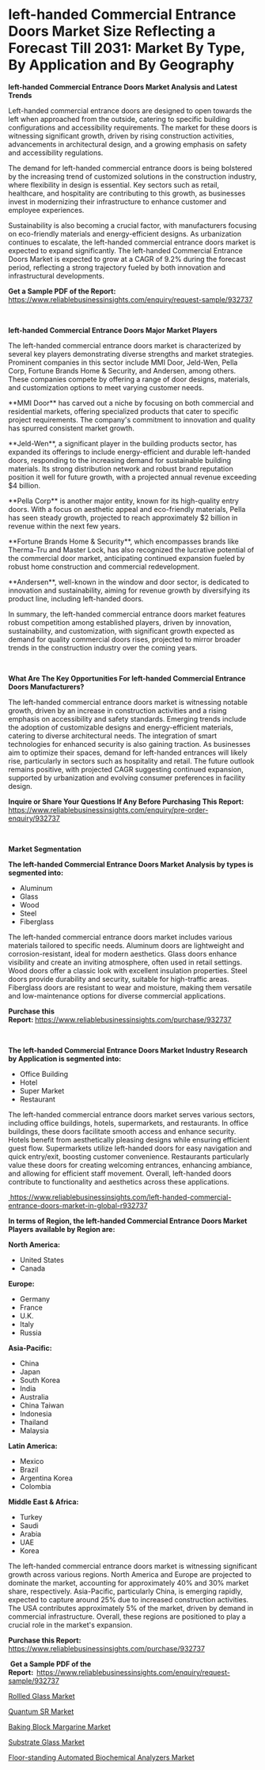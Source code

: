 <p><h1>left-handed Commercial Entrance Doors Market Size Reflecting a Forecast Till 2031: Market By Type, By Application and By Geography</h1></p><p><strong>left-handed Commercial Entrance Doors Market Analysis and Latest Trends</strong></p>
<p><p>Left-handed commercial entrance doors are designed to open towards the left when approached from the outside, catering to specific building configurations and accessibility requirements. The market for these doors is witnessing significant growth, driven by rising construction activities, advancements in architectural design, and a growing emphasis on safety and accessibility regulations. </p><p>The demand for left-handed commercial entrance doors is being bolstered by the increasing trend of customized solutions in the construction industry, where flexibility in design is essential. Key sectors such as retail, healthcare, and hospitality are contributing to this growth, as businesses invest in modernizing their infrastructure to enhance customer and employee experiences. </p><p>Sustainability is also becoming a crucial factor, with manufacturers focusing on eco-friendly materials and energy-efficient designs. As urbanization continues to escalate, the left-handed commercial entrance doors market is expected to expand significantly. The left-handed Commercial Entrance Doors Market is expected to grow at a CAGR of 9.2% during the forecast period, reflecting a strong trajectory fueled by both innovation and infrastructural developments.</p></p>
<p><strong>Get a Sample PDF of the Report:&nbsp;</strong> <a href="https://www.reliablebusinessinsights.com/enquiry/request-sample/932737?utm_campaign=97&utm_medium=2&utm_source=Github&utm_content=ia&utm_term=03122024&utm_id=left-handed-commercial-entrance-doors">https://www.reliablebusinessinsights.com/enquiry/request-sample/932737</a></p>
<p>&nbsp;</p>
<p><strong>left-handed Commercial Entrance Doors Major Market Players</strong></p>
<p><p>The left-handed commercial entrance doors market is characterized by several key players demonstrating diverse strengths and market strategies. Prominent companies in this sector include MMI Door, Jeld-Wen, Pella Corp, Fortune Brands Home & Security, and Andersen, among others. These companies compete by offering a range of door designs, materials, and customization options to meet varying customer needs.</p><p>**MMI Door** has carved out a niche by focusing on both commercial and residential markets, offering specialized products that cater to specific project requirements. The company's commitment to innovation and quality has spurred consistent market growth.</p><p>**Jeld-Wen**, a significant player in the building products sector, has expanded its offerings to include energy-efficient and durable left-handed doors, responding to the increasing demand for sustainable building materials. Its strong distribution network and robust brand reputation position it well for future growth, with a projected annual revenue exceeding $4 billion.</p><p>**Pella Corp** is another major entity, known for its high-quality entry doors. With a focus on aesthetic appeal and eco-friendly materials, Pella has seen steady growth, projected to reach approximately $2 billion in revenue within the next few years.</p><p>**Fortune Brands Home & Security**, which encompasses brands like Therma-Tru and Master Lock, has also recognized the lucrative potential of the commercial door market, anticipating continued expansion fueled by robust home construction and commercial redevelopment.</p><p>**Andersen**, well-known in the window and door sector, is dedicated to innovation and sustainability, aiming for revenue growth by diversifying its product line, including left-handed doors.</p><p>In summary, the left-handed commercial entrance doors market features robust competition among established players, driven by innovation, sustainability, and customization, with significant growth expected as demand for quality commercial doors rises, projected to mirror broader trends in the construction industry over the coming years.</p></p>
<p>&nbsp;</p>
<p><strong>What Are The Key Opportunities For left-handed Commercial Entrance Doors Manufacturers?</strong></p>
<p><p>The left-handed commercial entrance doors market is witnessing notable growth, driven by an increase in construction activities and a rising emphasis on accessibility and safety standards. Emerging trends include the adoption of customizable designs and energy-efficient materials, catering to diverse architectural needs. The integration of smart technologies for enhanced security is also gaining traction. As businesses aim to optimize their spaces, demand for left-handed entrances will likely rise, particularly in sectors such as hospitality and retail. The future outlook remains positive, with projected CAGR suggesting continued expansion, supported by urbanization and evolving consumer preferences in facility design.</p></p>
<p><strong>Inquire or Share Your Questions If Any Before Purchasing This Report:</strong> <a href="https://www.reliablebusinessinsights.com/enquiry/pre-order-enquiry/932737?utm_campaign=97&utm_medium=2&utm_source=Github&utm_content=ia&utm_term=03122024&utm_id=left-handed-commercial-entrance-doors">https://www.reliablebusinessinsights.com/enquiry/pre-order-enquiry/932737</a></p>
<p>&nbsp;</p>
<p><strong>Market Segmentation</strong></p>
<p><strong>The left-handed Commercial Entrance Doors Market Analysis by types is segmented into:</strong></p>
<p><ul><li>Aluminum</li><li>Glass</li><li>Wood</li><li>Steel</li><li>Fiberglass</li></ul></p>
<p><p>The left-handed commercial entrance doors market includes various materials tailored to specific needs. Aluminum doors are lightweight and corrosion-resistant, ideal for modern aesthetics. Glass doors enhance visibility and create an inviting atmosphere, often used in retail settings. Wood doors offer a classic look with excellent insulation properties. Steel doors provide durability and security, suitable for high-traffic areas. Fiberglass doors are resistant to wear and moisture, making them versatile and low-maintenance options for diverse commercial applications.</p></p>
<p><strong>Purchase this Report:&nbsp;</strong><a href="https://www.reliablebusinessinsights.com/purchase/932737?utm_campaign=97&utm_medium=2&utm_source=Github&utm_content=ia&utm_term=03122024&utm_id=left-handed-commercial-entrance-doors">https://www.reliablebusinessinsights.com/purchase/932737</a></p>
<p>&nbsp;</p>
<p><strong>The left-handed Commercial Entrance Doors Market Industry Research by Application is segmented into:</strong></p>
<p><ul><li>Office Building</li><li>Hotel</li><li>Super Market</li><li>Restaurant</li></ul></p>
<p><p>The left-handed commercial entrance doors market serves various sectors, including office buildings, hotels, supermarkets, and restaurants. In office buildings, these doors facilitate smooth access and enhance security. Hotels benefit from aesthetically pleasing designs while ensuring efficient guest flow. Supermarkets utilize left-handed doors for easy navigation and quick entry/exit, boosting customer convenience. Restaurants particularly value these doors for creating welcoming entrances, enhancing ambiance, and allowing for efficient staff movement. Overall, left-handed doors contribute to functionality and aesthetics across these applications.</p></p>
<p><a href="https://www.reliablebusinessinsights.com/left-handed-commercial-entrance-doors-market-in-global-r932737?utm_campaign=97&utm_medium=2&utm_source=Github&utm_content=ia&utm_term=03122024&utm_id=left-handed-commercial-entrance-doors">&nbsp;https://www.reliablebusinessinsights.com/left-handed-commercial-entrance-doors-market-in-global-r932737</a></p>
<p><strong>In terms of Region, the left-handed Commercial Entrance Doors Market Players available by Region are:</strong></p>
<p>
    <p> <strong> North America: </strong>
        <ul>
            <li>United States</li>
            <li>Canada</li>
        </ul>
        </p> 
    <p> <strong> Europe: </strong>
        <ul>
            <li>Germany</li>
            <li>France</li>
            <li>U.K.</li>
            <li>Italy</li>
            <li>Russia</li>
        </ul>
        </p> 
    <p> <strong> Asia-Pacific: </strong>
        <ul>
            <li>China</li>
            <li>Japan</li>
            <li>South Korea</li>
            <li>India</li>
            <li>Australia</li>
            <li>China Taiwan</li>
            <li>Indonesia</li>
            <li>Thailand</li>
            <li>Malaysia</li>
        </ul>
        </p> 
    <p> <strong> Latin America: </strong>
        <ul>
            <li>Mexico</li>
            <li>Brazil</li>
            <li>Argentina Korea</li>
            <li>Colombia</li>
        </ul>
        </p> 
    <p> <strong> Middle East & Africa: </strong>
        <ul>
            <li>Turkey</li>
            <li>Saudi</li>
            <li>Arabia</li>
            <li>UAE</li>
            <li>Korea</li>
        </ul>
    </p>
    </p>
<p><p>The left-handed commercial entrance doors market is witnessing significant growth across various regions. North America and Europe are projected to dominate the market, accounting for approximately 40% and 30% market share, respectively. Asia-Pacific, particularly China, is emerging rapidly, expected to capture around 25% due to increased construction activities. The USA contributes approximately 5% of the market, driven by demand in commercial infrastructure. Overall, these regions are positioned to play a crucial role in the market's expansion.</p></p>
<p><strong>Purchase this Report: </strong><a href="https://www.reliablebusinessinsights.com/purchase/932737?utm_campaign=97&utm_medium=2&utm_source=Github&utm_content=ia&utm_term=03122024&utm_id=left-handed-commercial-entrance-doors">https://www.reliablebusinessinsights.com/purchase/932737</a></p>
<p>&nbsp;<strong>Get a Sample PDF of the Report:&nbsp;&nbsp;</strong><a href="https://www.reliablebusinessinsights.com/enquiry/request-sample/932737?utm_campaign=97&utm_medium=2&utm_source=Github&utm_content=ia&utm_term=03122024&utm_id=left-handed-commercial-entrance-doors">https://www.reliablebusinessinsights.com/enquiry/request-sample/932737</a></p>
<p><strong></strong></p>
<p><p><a href="https://issuu.com/reportprime-2/docs/rollled-glass-market-size-2030.pptx?utm_campaign=97&utm_medium=2&utm_source=Github&utm_content=ia&utm_term=03122024&utm_id=left-handed-commercial-entrance-doors">Rollled Glass Market</a></p><p><a href="https://www.linkedin.com/pulse/quantum-sr-market-trends-drivers-forecasted-cagr-72-2024-2031-nma8c?utm_campaign=97&utm_medium=2&utm_source=Github&utm_content=ia&utm_term=03122024&utm_id=left-handed-commercial-entrance-doors">Quantum SR Market</a></p><p><a href="https://www.linkedin.com/pulse/upcoming-boom-baking-block-margarine-market-projections-end-use-k4dee?utm_campaign=97&utm_medium=2&utm_source=Github&utm_content=ia&utm_term=03122024&utm_id=left-handed-commercial-entrance-doors">Baking Block Margarine Market</a></p><p><a href="https://issuu.com/reportprime-2/docs/substrate-glass-market-size-2030.pptx?utm_campaign=97&utm_medium=2&utm_source=Github&utm_content=ia&utm_term=03122024&utm_id=left-handed-commercial-entrance-doors">Substrate Glass Market</a></p><p><a href="https://github.com/stephaniwo144/Market-Research-Report-List-1/blob/main/floor-standing-automated-biochemical-analyzers-market.md?utm_campaign=97&utm_medium=2&utm_source=Github&utm_content=ia&utm_term=03122024&utm_id=left-handed-commercial-entrance-doors">Floor-standing Automated Biochemical Analyzers Market</a></p></p>